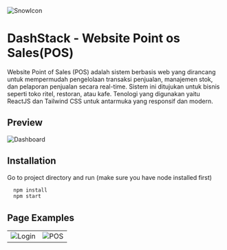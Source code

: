
![SnowIcon](https://github.com/user-attachments/assets/02e29c65-7784-488c-9189-7d632a43947f)


# DashStack - Website Point os Sales(POS)
Website Point of Sales (POS) adalah sistem berbasis web yang dirancang untuk mempermudah pengelolaan transaksi penjualan, manajemen stok, dan pelaporan penjualan secara real-time. Sistem ini ditujukan untuk bisnis seperti toko ritel, restoran, atau kafe. Tenologi yang digunakan yaitu ReactJS dan Tailwind CSS untuk antarmuka yang responsif dan modern.

## Preview

![Dashboard](https://github.com/user-attachments/assets/1b6f7ef9-05b9-4ebf-88ae-7a272caa1bd2)

## Installation

Go to project directory and run (make sure you have node installed first)

```bash
  npm install
  npm start
```
    
## Page Examples

|                          |                               |
:-------------------------:|:-------------------------:
![Login](https://github.com/user-attachments/assets/8487f705-5b02-4e49-942f-3adc14aa2ea8) | ![POS](https://github.com/user-attachments/assets/462b1a92-a9c0-4cd3-9f7a-32e79c293dfd)
